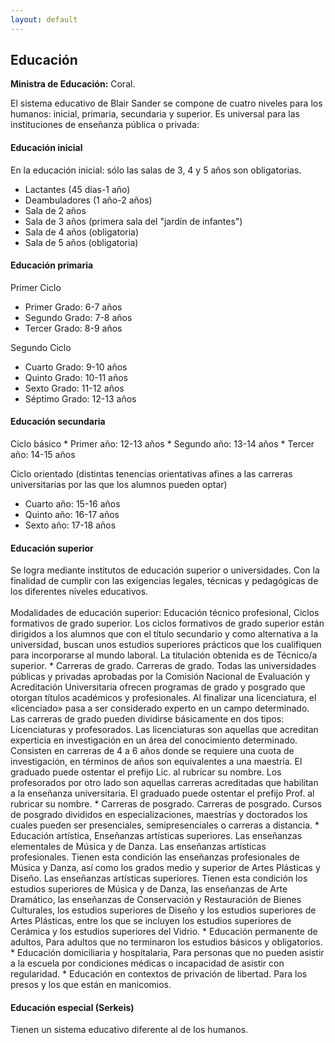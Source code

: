 ```yaml
---
layout: default
---
```


<h2>Educación</h2>

**Ministra de Educación:** Coral.

El sistema educativo de Blair Sander se compone de cuatro niveles para los humanos: inicial, primaria, secundaria y superior. Es universal para las instituciones de enseñanza pública o privada:

<h4>Educación inicial</h4>
En la educación inicial: sólo las salas de 3, 4 y 5 años son obligatorias.

* Lactantes (45 días-1 año)
* Deambuladores (1 año-2 años)
* Sala de 2 años
* Sala de 3 años (primera sala del "jardín de infantes")
* Sala de 4 años (obligatoria)
* Sala de 5 años (obligatoria)

<h4>Educación primaria</h4>

Primer Ciclo
* Primer Grado: 6-7 años
* Segundo Grado: 7-8 años
* Tercer Grado: 8-9 años

Segundo Ciclo
* Cuarto Grado: 9-10 años
* Quinto Grado: 10-11 años
* Sexto Grado: 11-12 años
* Séptimo Grado: 12-13 años

<h4>Educación secundaria</h4>
Ciclo básico
* Primer año: 12-13 años
* Segundo año:	13-14 años
* Tercer año: 14-15 años

Ciclo orientado (distintas tenencias orientativas afines a las carreras universitarias por las que los alumnos pueden optar) 

* Cuarto año: 15-16 años
* Quinto año: 16-17 años
* Sexto año: 17-18 años

<h4>Educación superior </h4>
Se logra mediante institutos de educación superior o universidades.  Con la finalidad de cumplir con las exigencias legales, técnicas y pedagógicas de los diferentes niveles educativos.
<br><br>
Modalidades de educación superior: 
Educación técnico profesional, Ciclos formativos de grado superior.  Los ciclos formativos de grado superior están dirigidos a los alumnos que con el título secundario y como alternativa a la universidad, buscan unos estudios superiores prácticos que los cualifiquen para incorporarse al mundo laboral. La titulación obtenida es de Técnico/a superior.   
* Carreras de grado. Carreras de grado. Todas las universidades públicas y privadas aprobadas por la Comisión Nacional de Evaluación y Acreditación Universitaria ofrecen programas de grado y posgrado que otorgan títulos académicos y profesionales. Al finalizar una licenciatura, el «licenciado» pasa a ser considerado experto en un campo determinado.  Las carreras de grado pueden dividirse básicamente en dos tipos: Licenciaturas y profesorados. Las licenciaturas son aquellas que acreditan experticia en investigación en un área del conocimiento determinado. Consisten en carreras de 4 a 6 años donde se requiere una cuota de investigación, en términos de años son equivalentes a una maestría. El graduado puede ostentar el prefijo Lic. al rubricar su nombre. Los profesorados por otro lado son aquellas carreras acreditadas que habilitan a la enseñanza universitaria. El graduado puede ostentar el prefijo Prof. al rubricar su nombre.
* Carreras de posgrado. Carreras de posgrado. Cursos de posgrado divididos en especializaciones, maestrías y doctorados los cuales pueden ser presenciales, semipresenciales o carreras a distancia.
* Educación artística,  Enseñanzas artísticas superiores. Las enseñanzas elementales de Música y de Danza. Las enseñanzas artísticas profesionales. Tienen esta condición las enseñanzas profesionales de Música y Danza, así como los grados medio y superior de Artes Plásticas y Diseño. Las enseñanzas artísticas superiores. Tienen esta condición los estudios superiores de Música y de Danza, las enseñanzas de Arte Dramático, las enseñanzas de Conservación y Restauración de Bienes Culturales, los estudios superiores de Diseño y los estudios superiores de Artes Plásticas, entre los que se incluyen los estudios superiores de Cerámica y los estudios superiores del Vidrio.
* Educación permanente de adultos, Para adultos que no terminaron los estudios básicos y obligatorios. 
* Educación domiciliaria y hospitalaria, Para personas que no pueden asistir a la escuela por condiciones médicas o incapacidad de asistir con regularidad.
* Educación en contextos de privación de libertad. Para los presos y los que están en manicomios. 

<h4>Educación especial (Serkeis)</h4>
Tienen un sistema educativo diferente al de los humanos. 



